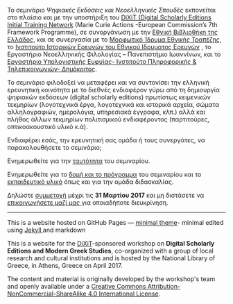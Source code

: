 
To σεμινάριο _Ψηφιακές Εκδόσεις και Νεοελληνικές Σπουδές_ εκπονείται στο πλαίσιο και με την υποστήριξη του [DiXiT (Digital Scholarly Editions Initial Training Network](http://dixit.uni-koeln.de) (Marie Curie Actions -European Commission’s 7th Framework Programme), σε συνοργάνωση με την [Εθνική Βιβλιοθήκη της Ελλάδος](http://transition.nlg.gr), και σε συνεργασία με το [Μορφωτικό Ίδρυμα Εθνικής Τραπέζης](http://www.miet.gr), το [Ινστιτούτο Ιστορικών Ερευνών του Εθνικού Ιδρυματος Ερευνών](http://www.eie.gr/nhrf/institutes/ihr/index-gr_IHR.html) , το Εργαστήριο Νεοελληνικής Φιλολογίας – Πανεπιστήμιο Ιωαννίνων, και το [Εργαστήριο Υπολογιστικής Ευφυίας- Ινστιτούτο Πληροφορικής & Τηλεπικοινωνιών- Δημόκριτος](http://www.iit.demokritos.gr/).

Το σεμινάριο φιλοδοξεί να μεταφέρει και να συντονίσει την ελληνική ερευνητική κοινότητα με το διεθνές ενδιαφέρον γύρω από τη δημιουργία ψηφιακών εκδόσεων (digital scholarly editions) πρωτίστως κειμενικών τεκμηρίων (λογοτεχνικά έργα, λογοτεχνικά και ιστορικά αρχεία, σώματα αλληλογραφιών, ημερολόγια, υπηρεσιακά έγγραφα, κλπ.)  αλλά και πλήθος άλλων τεκμηρίων πολιτισμικού ενδιαφέροντος (παρτιτούρες, οπτικοακουστικό υλικό  κ.ά).

Ενδιαφέρει εσάς, την  ερευνητική σας ομάδα ή τους συνεργάτες, να παρακολουθήσετε το σεμινάριο;

Ενημερωθείτε για την [ταυτότητα](desc) του σεμιναρίου.

Ενημερωθείτε για το [δομή και το πρόγραμμα](program) του σεμιναρίου και το [εκπαιδευτικό υλικό](material) όπως και για την ομάδα διδασκαλίας.

Δηλώστε [συμμετοχή](registration) μέχρι τις **31 Μαρτίου 2017** και μη διστάσετε να <a href="mailto:anna-maria.sichani@huygens.knaw.nl">επικοινωνήσετε μαζί μας </a> για οποιαδήποτε διευκρίνηση.

---------
This is a website hosted on GitHub Pages &mdash; <a href="https://pages-themes.github.io/minimal/">minimal theme</a>- minimal edited using <a href="https://jekyllrb.com">Jekyll </a> and markdown</small>

This is a website for the [DiXiT](http://dixit.uni-koeln.de)-sponsored workshop on **Digital Scholarly Editions and Modern Greek Studies**, co-organized with a group of local research and cultural institutions and is hosted by the National Library of Greece, in Athens, Greece on April 2017.

The content and material is originally developed by the workshop's team and openly available under a [Creative Commons Attribution-NonCommercial-ShareAlike 4.0 International License](http://creativecommons.org/licenses/by-nc-sa/4.0/).
